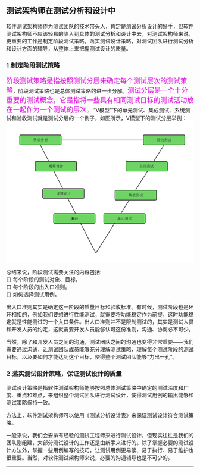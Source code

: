 ## 测试架构师在测试分析和设计中

软件测试架构师作为测试团队的技术带头人，肯定是测试分析设计的好手，但软件测试架构师不应该轻易的陷入到具体的测试分析和设计中去，对测试架构师来说，更重要的工作是制定阶段测试策略，落实测试设计策略，对测试团队进行测试分析和设计方面的辅导，从整体上来把握测试设计的质量。

### 1.制定阶段测试策略

<font color="#dd00dd" size="4" face="方正舒体">阶段测试策略是指按照测试分层来确定每个测试层次的测试策略</font>，阶段测试策略也是总体测试策略的进一步分解。<font color="#dd00dd" size="4" face="方正舒体">测试分层是一个十分重要的测试概念，它是指将一些具有相同测试目标的测试活动放在一起作为一个测试的层次。</font>“V模型”下的单元测试、集成测试、系统测试和验收测试就是测试分层的一个例子，如图所示，V模型下的测试分层举例：
![](../resFiles/r2/V模型下的测试分层举例.jpg)

总结来说，阶段测试需要关注的内容包括:</br>
口  每个阶段的测试对象、目标。</br>
口  每个阶段的出入口准则。</br>
口  如何选择测试用例。</br>

出入口准则其实是确定这一阶段的质量目标和验收标准。有时候，测试阶段也是环环相扣的，例如我们要想进行性能测试，就需要将功能稳定作为前提，这时功能稳定就是性能测试的一个入口条件。出人口准则并不是限制测试的，其实是测试人员和开发人员的约定，这就需要开发人员能够认可这份准则，沟通、协商必不可少。

当然，除了和开发人员之间的沟通，测试团队之间的沟通也变得非常重要——我们需要通过沟通，让测试团队成员能够充分理解测试策略，理解每个测试阶段的测试目标，以及要如何才能达到这个目标，使得整个测试团队能够“力出一孔”。

### 2.落实测试设计策略，保证测试设计的质量

测试设计策略是指软件测试架构师能够按照总体测试策略中确定的测试深度和广度、重点和难点，来组织整个测试团队进行测试设计，使得测试用例的输出能够和测试策略保持一致。

方法上，软件测试架构师可以使用《测试分析设计表》来保证测试设计符合测试策略。

一般来说，我们会安排有经验的测试工程师来进行测试设计，但现实往往是我们的团队刚组建，大部分测试设计的工作还是由新手来进行的。除了掌握必要的测试设计方法外，掌握一些用例编写的技巧，让测试用例更易读、易于执行、易于维护也很重要。当然，对软件测试架构师来说，必要的沟通辅导也是不可少的。

* * *
